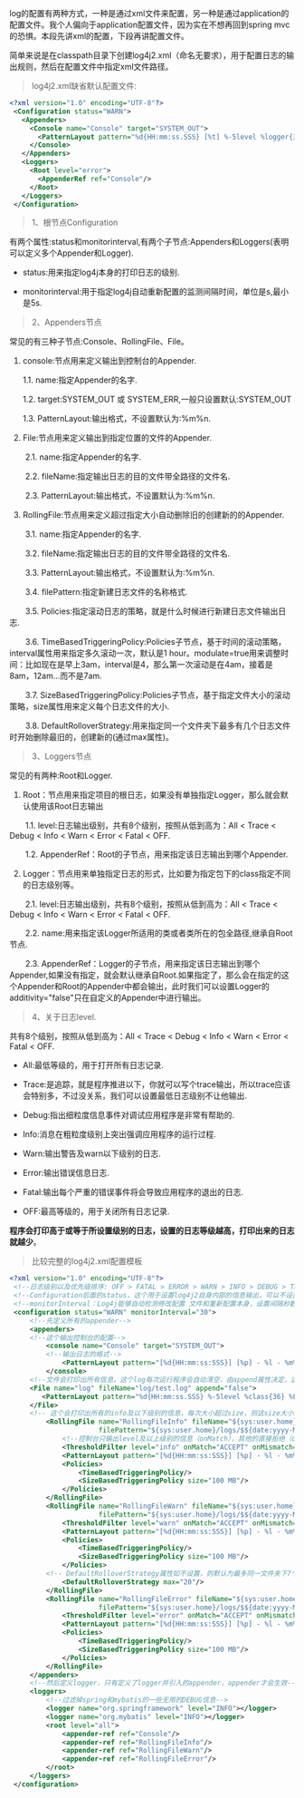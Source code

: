 log的配置有两种方式，一种是通过xml文件来配置，另一种是通过application的配置文件。我个人偏向于application配置文件，因为实在不想再回到spring mvc的恐惧。本段先讲xml的配置，下段再讲配置文件。

简单来说是在classpath目录下创建log4j2.xml（命名无要求），用于配置日志的输出规则，然后在配置文件中指定xml文件路径。



> log4j2.xml缺省默认配置文件:

```xml
<?xml version="1.0" encoding="UTF-8"?>
 <Configuration status="WARN">
   <Appenders>
     <Console name="Console" target="SYSTEM_OUT">
       <PatternLayout pattern="%d{HH:mm:ss.SSS} [%t] %-5level %logger{36} - %msg%n"/>
     </Console>
   </Appenders>
   <Loggers>
     <Root level="error">
       <AppenderRef ref="Console"/>
     </Root>
   </Loggers>
 </Configuration>
```

> 1、根节点Configuration

有两个属性:status和monitorinterval,有两个子节点:Appenders和Loggers(表明可以定义多个Appender和Logger).

* status:用来指定log4j本身的打印日志的级别.

* monitorinterval:用于指定log4j自动重新配置的监测间隔时间，单位是s,最小是5s.

> 2、Appenders节点

常见的有三种子节点:Console、RollingFile、File。

1. console:节点用来定义输出到控制台的Appender.

   1.1. name:指定Appender的名字.

   1.2. target:SYSTEM_OUT 或 SYSTEM_ERR,一般只设置默认:SYSTEM_OUT

   1.3. PatternLayout:输出格式，不设置默认为:%m%n.

2. File:节点用来定义输出到指定位置的文件的Appender.

　　2.1. name:指定Appender的名字.

　　2.2. fileName:指定输出日志的目的文件带全路径的文件名.

　　2.3. PatternLayout:输出格式，不设置默认为:%m%n.

3. RollingFile:节点用来定义超过指定大小自动删除旧的创建新的的Appender.

　　3.1. name:指定Appender的名字.

　　3.2. fileName:指定输出日志的目的文件带全路径的文件名.

　　3.3. PatternLayout:输出格式，不设置默认为:%m%n.

　　3.4. filePattern:指定新建日志文件的名称格式.

　　3.5. Policies:指定滚动日志的策略，就是什么时候进行新建日志文件输出日志.

　　3.6. TimeBasedTriggeringPolicy:Policies子节点，基于时间的滚动策略，interval属性用来指定多久滚动一次，默认是1 hour。modulate=true用来调整时间：比如现在是早上3am，interval是4，那么第一次滚动是在4am，接着是8am，12am...而不是7am.

　　3.7. SizeBasedTriggeringPolicy:Policies子节点，基于指定文件大小的滚动策略，size属性用来定义每个日志文件的大小.

　　3.8. DefaultRolloverStrategy:用来指定同一个文件夹下最多有几个日志文件时开始删除最旧的，创建新的(通过max属性)。

> 3、Loggers节点

常见的有两种:Root和Logger.

1. Root：节点用来指定项目的根日志，如果没有单独指定Logger，那么就会默认使用该Root日志输出

　　1.1. level:日志输出级别，共有8个级别，按照从低到高为：All < Trace < Debug < Info < Warn < Error < Fatal < OFF.

　　1.2. AppenderRef：Root的子节点，用来指定该日志输出到哪个Appender.

2. Logger：节点用来单独指定日志的形式，比如要为指定包下的class指定不同的日志级别等。

　　2.1. level:日志输出级别，共有8个级别，按照从低到高为：All < Trace < Debug < Info < Warn < Error < Fatal < OFF.

　　2.2. name:用来指定该Logger所适用的类或者类所在的包全路径,继承自Root节点.

　　2.3. AppenderRef：Logger的子节点，用来指定该日志输出到哪个Appender,如果没有指定，就会默认继承自Root.如果指定了，那么会在指定的这个Appender和Root的Appender中都会输出，此时我们可以设置Logger的additivity="false"只在自定义的Appender中进行输出。

> 4、关于日志level.

共有8个级别，按照从低到高为：All < Trace < Debug < Info < Warn < Error < Fatal < OFF.

* All:最低等级的，用于打开所有日志记录.

* Trace:是追踪，就是程序推进以下，你就可以写个trace输出，所以trace应该会特别多，不过没关系，我们可以设置最低日志级别不让他输出.

* Debug:指出细粒度信息事件对调试应用程序是非常有帮助的.

* Info:消息在粗粒度级别上突出强调应用程序的运行过程.

* Warn:输出警告及warn以下级别的日志.

* Error:输出错误信息日志.

* Fatal:输出每个严重的错误事件将会导致应用程序的退出的日志.

* OFF:最高等级的，用于关闭所有日志记录.

**程序会打印高于或等于所设置级别的日志，设置的日志等级越高，打印出来的日志就越少**。



> 比较完整的log4j2.xml配置模板

```xml
<?xml version="1.0" encoding="UTF-8"?>
 <!--日志级别以及优先级排序: OFF > FATAL > ERROR > WARN > INFO > DEBUG > TRACE > ALL -->
 <!--Configuration后面的status，这个用于设置log4j2自身内部的信息输出，可以不设置，当设置成trace时，你会看到log4j2内部各种详细输出-->
 <!--monitorInterval：Log4j能够自动检测修改配置 文件和重新配置本身，设置间隔秒数-->
 <configuration status="WARN" monitorInterval="30">
     <!--先定义所有的appender-->
     <appenders>
     <!--这个输出控制台的配置-->
         <console name="Console" target="SYSTEM_OUT">
         <!--输出日志的格式-->
             <PatternLayout pattern="[%d{HH:mm:ss:SSS}] [%p] - %l - %m%n"/>
         </console>
     <!--文件会打印出所有信息，这个log每次运行程序会自动清空，由append属性决定，这个也挺有用的，适合临时测试用-->
     <File name="log" fileName="log/test.log" append="false">
        <PatternLayout pattern="%d{HH:mm:ss.SSS} %-5level %class{36} %L %M - %msg%xEx%n"/>
     </File>
     <!-- 这个会打印出所有的info及以下级别的信息，每次大小超过size，则这size大小的日志会自动存入按年份-月份建立的文件夹下面并进行压缩，作为存档-->
         <RollingFile name="RollingFileInfo" fileName="${sys:user.home}/logs/info.log"
                      filePattern="${sys:user.home}/logs/$${date:yyyy-MM}/info-%d{yyyy-MM-dd}-%i.log">
             <!--控制台只输出level及以上级别的信息（onMatch），其他的直接拒绝（onMismatch）-->
             <ThresholdFilter level="info" onMatch="ACCEPT" onMismatch="DENY"/>
             <PatternLayout pattern="[%d{HH:mm:ss:SSS}] [%p] - %l - %m%n"/>
             <Policies>
                 <TimeBasedTriggeringPolicy/>
                 <SizeBasedTriggeringPolicy size="100 MB"/>
             </Policies>
         </RollingFile>
         <RollingFile name="RollingFileWarn" fileName="${sys:user.home}/logs/warn.log"
                      filePattern="${sys:user.home}/logs/$${date:yyyy-MM}/warn-%d{yyyy-MM-dd}-%i.log">
             <ThresholdFilter level="warn" onMatch="ACCEPT" onMismatch="DENY"/>
             <PatternLayout pattern="[%d{HH:mm:ss:SSS}] [%p] - %l - %m%n"/>
             <Policies>
                 <TimeBasedTriggeringPolicy/>
                 <SizeBasedTriggeringPolicy size="100 MB"/>
             </Policies>
         <!-- DefaultRolloverStrategy属性如不设置，则默认为最多同一文件夹下7个文件，这里设置了20 -->
             <DefaultRolloverStrategy max="20"/>
         </RollingFile>
         <RollingFile name="RollingFileError" fileName="${sys:user.home}/logs/error.log"
                      filePattern="${sys:user.home}/logs/$${date:yyyy-MM}/error-%d{yyyy-MM-dd}-%i.log">
             <ThresholdFilter level="error" onMatch="ACCEPT" onMismatch="DENY"/>
             <PatternLayout pattern="[%d{HH:mm:ss:SSS}] [%p] - %l - %m%n"/>
             <Policies>
                 <TimeBasedTriggeringPolicy/>
                 <SizeBasedTriggeringPolicy size="100 MB"/>
             </Policies>
         </RollingFile>
     </appenders>
     <!--然后定义logger，只有定义了logger并引入的appender，appender才会生效-->
     <loggers>
         <!--过滤掉spring和mybatis的一些无用的DEBUG信息-->
         <logger name="org.springframework" level="INFO"></logger>
         <logger name="org.mybatis" level="INFO"></logger>
         <root level="all">
             <appender-ref ref="Console"/>
             <appender-ref ref="RollingFileInfo"/>
             <appender-ref ref="RollingFileWarn"/>
             <appender-ref ref="RollingFileError"/>
         </root>
     </loggers>
 </configuration>
```

